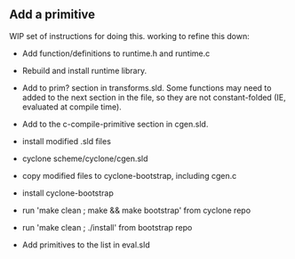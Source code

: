 ## Add a primitive

WIP set of instructions for doing this. working to refine this down:

- Add function/definitions to runtime.h and runtime.c
- Rebuild and install runtime library.

- Add to prim? section in transforms.sld. Some functions may need to added to the next section in the file, so they are not constant-folded (IE, evaluated at compile time).
- Add to the c-compile-primitive section in cgen.sld.
- install modified .sld files
- cyclone scheme/cyclone/cgen.sld
- copy modified files to cyclone-bootstrap, including cgen.c
- install cyclone-bootstrap
- run 'make clean ; make && make bootstrap' from cyclone repo
- run 'make clean ; ./install' from bootstrap repo

- Add primitives to the list in eval.sld
